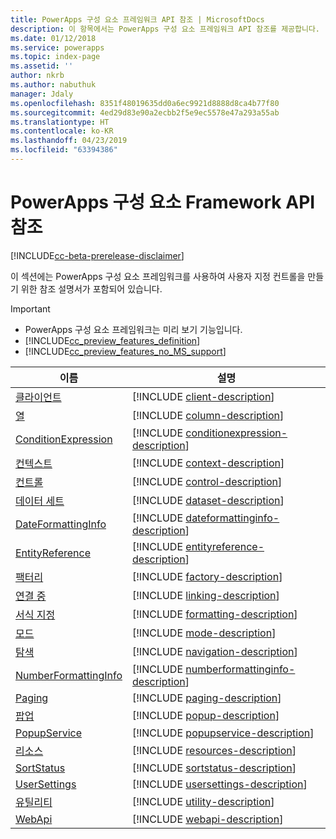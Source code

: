 ```yaml
---
title: PowerApps 구성 요소 프레임워크 API 참조 | MicrosoftDocs
description: 이 항목에서는 PowerApps 구성 요소 프레임워크 API 참조를 제공합니다.
ms.date: 01/12/2018
ms.service: powerapps
ms.topic: index-page
ms.assetid: ''
author: nkrb
ms.author: nabuthuk
manager: Jdaly
ms.openlocfilehash: 8351f48019635dd0a6ec9921d8888d8ca4b77f80
ms.sourcegitcommit: 4ed29d83e90a2ecbb2f5e9ec5578e47a293a55ab
ms.translationtype: HT
ms.contentlocale: ko-KR
ms.lasthandoff: 04/23/2019
ms.locfileid: "63394386"
---
```

# <a name="powerapps-component-framework-api-reference"></a>PowerApps 구성 요소 Framework API 참조

[!INCLUDE[cc-beta-prerelease-disclaimer](../../../includes/cc-beta-prerelease-disclaimer.md)]

이 섹션에는 PowerApps 구성 요소 프레임워크를 사용하여 사용자 지정 컨트롤을 만들기 위한 참조 설명서가 포함되어 있습니다.

> [!IMPORTANT]
> - PowerApps 구성 요소 프레임워크는 미리 보기 기능입니다.
> - [!INCLUDE[cc_preview_features_definition](../../../includes/cc-preview-features-definition.md)] 
> - [!INCLUDE[cc_preview_features_no_MS_support](../../../includes/cc-preview-features-no-ms-support.md)]

|이름|설명|
|----|-----------|
|[클라이언트](client.md)|[!INCLUDE [client-description](includes/client-description.md)]|
|[열](column.md)|[!INCLUDE [column-description](includes/column-description.md)]|
|[ConditionExpression](conditionexpression.md)|[!INCLUDE [conditionexpression-description](includes/conditionexpression-description.md)]|
|[컨텍스트](context.md)|[!INCLUDE [context-description](includes/context-description.md)]|
|[컨트롤](control.md)|[!INCLUDE [control-description](includes/control-description.md)]|
|[데이터 세트](dataset.md)|[!INCLUDE [dataset-description](includes/dataset-description.md)]|
|[DateFormattingInfo](dateformattinginfo.md)|[!INCLUDE [dateformattinginfo-description](includes/dateformattinginfo-description.md)]|
|[EntityReference](entityreference.md)|[!INCLUDE [entityreference-description](includes/entityreference-description.md)]|
|[팩터리](factory.md)|[!INCLUDE [factory-description](includes/factory-description.md)]|
|[연결 중](linking.md)|[!INCLUDE [linking-description](includes/linking-description.md)]|
|[서식 지정](formatting.md)|[!INCLUDE [formatting-description](includes/formatting-description.md)]|
|[모드](mode.md)|[!INCLUDE [mode-description](includes/mode-description.md)]|
|[탐색](navigation.md)|[!INCLUDE [navigation-description](includes/navigation-description.md)]|
|[NumberFormattingInfo](numberformattinginfo.md)|[!INCLUDE [numberformattinginfo-description](includes/numberformattinginfo-description.md)]|
|[Paging](paging.md)|[!INCLUDE [paging-description](includes/paging-description.md)]|
|[팝업](popup.md)|[!INCLUDE [popup-description](includes/popup-description.md)]|
|[PopupService](popupservice.md)|[!INCLUDE [popupservice-description](includes/popupservice-description.md)]|
|[리소스](resources.md)|[!INCLUDE [resources-description](includes/resources-description.md)]|
|[SortStatus](sortstatus.md)|[!INCLUDE [sortstatus-description](includes/sortstatus-description.md)]|
|[UserSettings](usersettings.md)|[!INCLUDE [usersettings-description](includes/usersettings-description.md)]|
|[유틸리티](utility.md)|[!INCLUDE [utility-description](includes/utility-description.md)]|
|[WebApi](webapi.md)|[!INCLUDE [webapi-description](includes/webapi-description.md)]|


